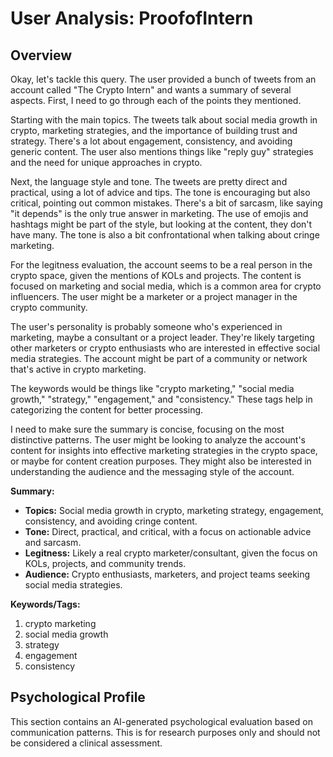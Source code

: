 # User Analysis: ProofofIntern

## Overview

<think>
Okay, let's tackle this query. The user provided a bunch of tweets from an account called "The Crypto Intern" and wants a summary of several aspects. First, I need to go through each of the points they mentioned.

Starting with the main topics. The tweets talk about social media growth in crypto, marketing strategies, and the importance of building trust and strategy. There's a lot about engagement, consistency, and avoiding generic content. The user also mentions things like "reply guy" strategies and the need for unique approaches in crypto.

Next, the language style and tone. The tweets are pretty direct and practical, using a lot of advice and tips. The tone is encouraging but also critical, pointing out common mistakes. There's a bit of sarcasm, like saying "it depends" is the only true answer in marketing. The use of emojis and hashtags might be part of the style, but looking at the content, they don't have many. The tone is also a bit confrontational when talking about cringe marketing.

For the legitness evaluation, the account seems to be a real person in the crypto space, given the mentions of KOLs and projects. The content is focused on marketing and social media, which is a common area for crypto influencers. The user might be a marketer or a project manager in the crypto community.

The user's personality is probably someone who's experienced in marketing, maybe a consultant or a project leader. They're likely targeting other marketers or crypto enthusiasts who are interested in effective social media strategies. The account might be part of a community or network that's active in crypto marketing.

The keywords would be things like "crypto marketing," "social media growth," "strategy," "engagement," and "consistency." These tags help in categorizing the content for better processing.

I need to make sure the summary is concise, focusing on the most distinctive patterns. The user might be looking to analyze the account's content for insights into effective marketing strategies in the crypto space, or maybe for content creation purposes. They might also be interested in understanding the audience and the messaging style of the account.
</think>

**Summary:**  
- **Topics:** Social media growth in crypto, marketing strategy, engagement, consistency, and avoiding cringe content.  
- **Tone:** Direct, practical, and critical, with a focus on actionable advice and sarcasm.  
- **Legitness:** Likely a real crypto marketer/consultant, given the focus on KOLs, projects, and community trends.  
- **Audience:** Crypto enthusiasts, marketers, and project teams seeking social media strategies.  

**Keywords/Tags:**  
1. crypto marketing  
2. social media growth  
3. strategy  
4. engagement  
5. consistency

## Psychological Profile

This section contains an AI-generated psychological evaluation based on communication patterns. This is for research purposes only and should not be considered a clinical assessment.